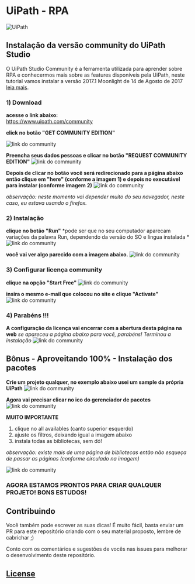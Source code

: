 # UiPath - RPA


![UiPath](/assets/images/uipath-logo.png)


## Instalação da versão community do UiPath Studio

O UiPath Studio Community é a ferramenta utilizada para aprender sobre RPA e conhecermos mais sobre as features disponíveis pela UiPath, neste tutorial vamos instalar a versão 2017.1 Moonlight de 14 de Agosto de 2017 [leia mais](https://www.uipath.com/release-notes).


### 1) Download


**acesse o link abaixo:**   
 https://www.uipath.com/community

**click no botão "GET COMMUNITY EDITION"**

![link do community](../assets/install-uipathcomunity/images/printscreen01.png)


**Preencha seus dados pessoas e clicar no botão "REQUEST COMMUNITY EDITION"**
![link do community](../assets/install-uipathcomunity/images/printscreen02.png)

**Depois de clicar no botão você será redirecionado para a página abaixo então clique em "here" (conforme a imagem 1) e depois no executável para instalar (conforme imagem 2)**
![link do community](../assets/install-uipathcomunity/images/printscreen03.png)

*observação: neste momento vai depender muito do seu navegador, neste caso, eu estava usando o firefox.*




### 2) Instalação



**clique no botão "Run"**
*pode ser que no seu computador aparecam variações da palavra Run, dependendo da versão do SO e lingua instalada *
![link do community](../assets/install-uipathcomunity/images/printscreen04.png)




**você vai ver algo parecido com a imagem abaixo.**
![link do community](../assets/install-uipathcomunity/images/printscreen05.png)



### 3) Configurar licença community


**clique na opção "Start Free"**
![link do community](../assets/install-uipathcomunity/images/printscreen06.png)


**insira o mesmo e-mail que colocou no site e clique "Activate"**
![link do community](../assets/install-uipathcomunity/images/printscreen07.png)


### 4) Parabéns !!!


**A configuração da licença vai encerrar com a abertura desta página na web**
*se apareceu a página abaixo para você, parabéns! Terminou a instalação*
![link do community](../assets/install-uipathcomunity/images/printscreen08.png)



## Bônus - Aproveitando 100% - Instalação dos pacotes


**Crie um projeto qualquer, no exemplo abaixo usei um sample da própria UiPath**
![link do community](../assets/install-uipathcomunity/images/printscreen09.png)


**Agora vai precisar clicar no ico do gerenciador de pacotes**
![link do community](../assets/install-uipathcomunity/images/printscreen10.png)


**MUITO IMPORTANTE** 
1) clique no all availables (canto superior esquerdo)
2) ajuste os filtros, deixando igual a imagem abaixo
3) instala todas as bibliotecas, sem dó!

*observação: existe mais de uma página de bibliotecas então não esqueça de passar as páginas (conforme circulado na imagem)*

![link do community](../assets/install-uipathcomunity/images/printscreen11.png)




### AGORA ESTAMOS PRONTOS PARA CRIAR QUALQUER PROJETO! BONS ESTUDOS!






## Contribuindo

Você também pode escrever as suas dicas! É muito fácil, basta enviar um PR para este repositório criando com o seu material proposto, lembre de cabrichar ;) 

Conto com os comentários e sugestões de vocês nas issues para melhorar o desenvolvimento deste repositório. 



## [License](https://github.com/weblank/UiPath-Brasil/blob/master/LICENSE) 
